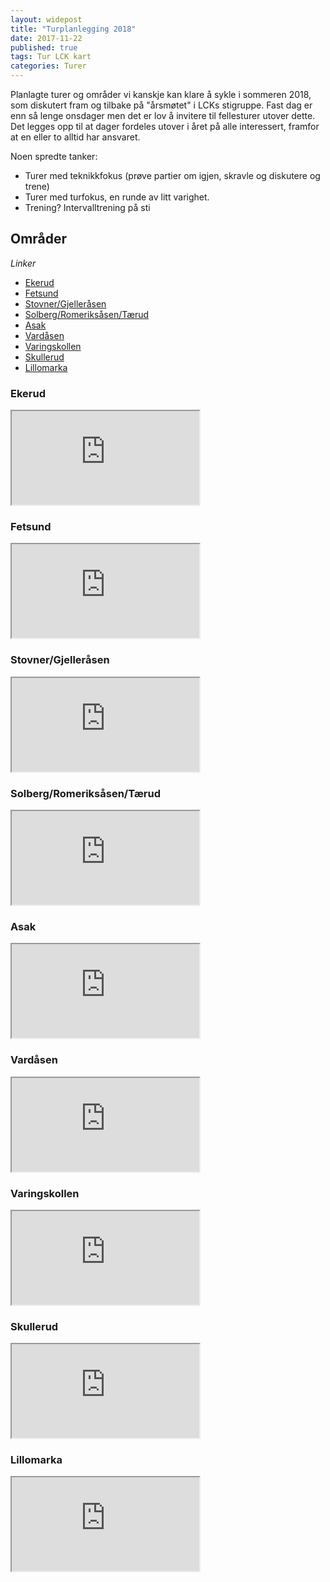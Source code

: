 ```yaml
---
layout: widepost
title: "Turplanlegging 2018"
date: 2017-11-22
published: true
tags: Tur LCK kart
categories: Turer 
---
```


Planlagte turer og områder vi kanskje kan klare å sykle i sommeren 2018, som diskutert fram og tilbake på "årsmøtet" i LCKs stigruppe. Fast dag er enn så lenge onsdager men det er lov å invitere til fellesturer utover dette. Det legges opp til at dager fordeles utover i året på alle interessert, framfor at en eller to alltid har ansvaret. 

Noen spredte tanker:

* Turer med teknikkfokus (prøve partier om igjen, skravle og diskutere og trene)
* Turer med turfokus, en runde av litt varighet. 
* Trening? Intervalltrening på sti

## Områder

_Linker_
* <a href="#ekerud">Ekerud</a>
* <a href="#fetsund">Fetsund</a>
* <a href="#stovner">Stovner/Gjelleråsen</a>
* <a href="#solberg">Solberg/Romeriksåsen/Tærud</a>
* <a href="#asak">Asak</a>
* <a href="#vardåsen">Vardåsen</a>
* <a href="#varingskollen">Varingskollen</a>
* <a href="#skullerud">Skullerud</a>
* <a href="#lillomarka">Lillomarka</a>


### <a name="ekerud">Ekerud</a>

<iframe src="http://mtbmap.no/#14/59.9042/10.9374"></iframe>

### <a name="fetsund">Fetsund</a>

<iframe src="http://mtbmap.no/#13/59.9018/11.2549"></iframe>


### <a name="stovner">Stovner/Gjelleråsen</a>

<iframe src="http://mtbmap.no/#14/59.9619/10.9498"></iframe>

### <a name="solberg">Solberg/Romeriksåsen/Tærud</a>

<iframe src="http://mtbmap.no/#13/60.0286/10.9751"></iframe>


### <a name="asak">Asak</a>

<iframe src="http://mtbmap.no/#14/59.9928/11.1713"></iframe>

### <a name="vardåsen">Vardåsen</a>

<iframe src="http://mtbmap.no/#14/60.0352/11.0646"></iframe>

### <a name="varingskollen">Varingskollen</a>

<iframe src="http://mtbmap.no/#14/60.0978/10.8318"></iframe>

### <a name="skullerud">Skullerud<a>

<iframe src="http://mtbmap.no/#14/59.8560/10.8710"></iframe>

### <a name="lillomarka">Lillomarka<a>

<iframe src="http://mtbmap.no/#13/59.9872/10.8929"></iframe>


